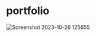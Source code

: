 # portfolio
![Screenshot 2023-10-26 125655](https://github.com/Sukesh-NG/portfolio/assets/149048854/84b499be-92ff-4fb1-bcea-f5c7a341feb5)
